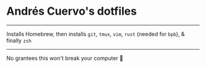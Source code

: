 # Andrés Cuervo's dotfiles

----

Installs Homebrew, then installs `git`, `tmux`, `vim`, `rust` (needed for `bpb`), & finally `zsh`

------
No grantees this won't break your computer 😬
